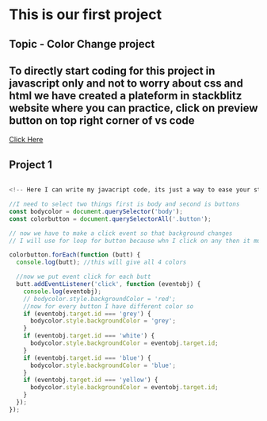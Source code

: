 # This is our first project
## Topic - Color Change project

## To directly start coding for this project in  javascript only and not to worry about css and html we have created a plateform in stackblitz website where you can practice, click on preview button on top right corner of vs code

[Click Here](https://stackblitz.com/edit/dom-project-chaiaurcode?file=index.html)

## Project 1 

```javascript

<!-- Here I can write my javacript code, its just a way to ease your study for readable codes -->

//I need to select two things first is body and second is buttons
const bodycolor = document.querySelector('body');
const colorbutton = document.querySelectorAll('.button');

// now we have to make a click event so that background changes
// I will use for loop for button because whn I click on any then it must do something

colorbutton.forEach(function (butt) {
  console.log(butt); //this will give all 4 colors

  //now we put event click for each butt
  butt.addEventListener('click', function (eventobj) {
    console.log(eventobj);
    // bodycolor.style.backgroundColor = 'red';
    //now for every button I have different color so
    if (eventobj.target.id === 'grey') {
      bodycolor.style.backgroundColor = 'grey';
    }
    if (eventobj.target.id === 'white') {
      bodycolor.style.backgroundColor = eventobj.target.id;
    }
    if (eventobj.target.id === 'blue') {
      bodycolor.style.backgroundColor = 'blue';
    }
    if (eventobj.target.id === 'yellow') {
      bodycolor.style.backgroundColor = eventobj.target.id;
    }
  });
});

```